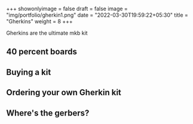 +++
showonlyimage = false
draft = false
image = "img/portfolio/gherkin1.png"
date = "2022-03-30T19:59:22+05:30"
title = "Gherkins"
weight = 8
+++

Gherkins are the ultimate mkb kit
<!--more-->

## 40 percent boards

## Buying a kit

## Ordering your own Gherkin kit

## Where's the gerbers?

